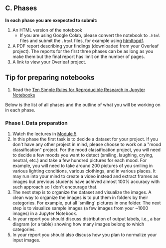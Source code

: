 ## C. Phases

**In each phase you are exepected to submit:**

1. An HTML version of the notebook
   - If you are using Google Colab, please convert the notebook to `.html` files and submit the `.html` files, for example using [htmltopdf](https://htmtopdf.herokuapp.com/ipynbviewer/).
1. A PDF report describing your findings (downloaded from your Overleaf project). The reports for the first three phases can be as long as you make them but the final report has limit on the number of pages.
1. A link to view your Overleaf project.

## Tip for preparing notebooks

1. Read the [Ten Simple Rules for Reproducible Research in Jupyter Notebooks](https://arxiv.org/pdf/1810.08055.pdf)

Below is the list of all phases and the outline of what you will be working on in each phase.

### Phase I. Data preparation

1. Watch the lectures in [Module 5](https://github.com/badriadhikari/Deep-Learning/blob/main/LECTURES.md#5-preparing-images-for-deep-learning-sections-362-524-and-525).
1. In this phase the first task is to decide a dataset for your project. If you don't have any other project in mind, please choose to work on a "mood classification" project. For the mood classification project, you will need to decide a few moods you want to detect (smiling, laughing, crying, neutral, etc.) and take a few hundred pictures for each mood. For example, you will need to take around 200 pictures of you smiling in various lighting conditions, various clothings, and in various places. It may run into your mind to create a video instead and extract frames as images but previous students have achived almost 100% accuracy with such approach so I don't encourage that.
1. The next step is to organize the dataset and visualize the images. A clean way to organize the images is to put them in folders by their categories. For example, put all 'smiling' pictures in one folder. The next step is to visualize sample images (a few images from your ~1000 images) in a Jupyter Notebook.
1. In your report you should discuss distribution of output labels, i.e., a bar diagram (or a table) showing how many images belong to which categories.
1. In your report you should also discuss how you plan to normalize your input images.

